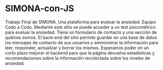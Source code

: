 # SIMONA-con-JS
Trabajo Final de SIMONA. Una plataforma para evaluar la ansiedad. 
Equipo Codo a Codo. 
Mediante este sitio se puede acceder a un test psicométrico para evaluar la ansiedad. Tiene un formulario de contacto y una sección de quiénes somos. 
El back-end del sitio permite guardar en una base de datos los mensajes de contacto de sus usuarios y amministrar la información para leer, responder, actualizar y borrar los mismos. Esperamos poder en un corto plazo mejorar el backend para que la página devuelva estadísticas y recomendaciones sobre la información recolectada sobre los niveles de ansiedad.

